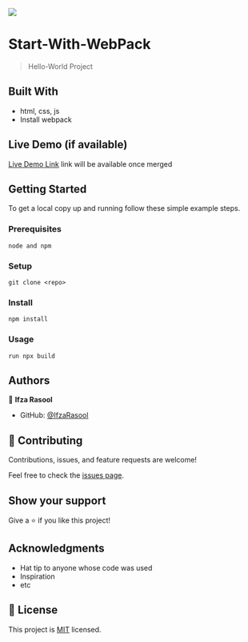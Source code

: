 ![](https://img.shields.io/badge/Microverse-blueviolet)

# Start-With-WebPack

> Hello-World Project

## Built With

- html, css, js
- Install webpack

## Live Demo (if available)

[Live Demo Link](https://ifzarasool.github.io/Start-With-WebPack/) link will be available once merged

## Getting Started

To get a local copy up and running follow these simple example steps.

### Prerequisites

`node and npm`

### Setup

`git clone <repo>`

### Install

`npm install`

### Usage

`run npx build`

## Authors

👤 **Ifza Rasool**

- GitHub: [@IfzaRasool](https://github.com/IfzaRasool)

## 🤝 Contributing

Contributions, issues, and feature requests are welcome!

Feel free to check the [issues page](../../issues/).

## Show your support

Give a ⭐️ if you like this project!

## Acknowledgments

- Hat tip to anyone whose code was used
- Inspiration
- etc

## 📝 License

This project is [MIT](./MIT.md) licensed.
